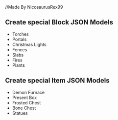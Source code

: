 //Made By NicosaurusRex99
## Create special Block JSON Models
* Torches
* Portals
* Christmas Lights
* Fences
* Slabs
* Fires
* Plants

## Create special Item JSON Models
* Demon Furnace
* Present Box
* Frosted Chest
* Bone Chest
* Statues
